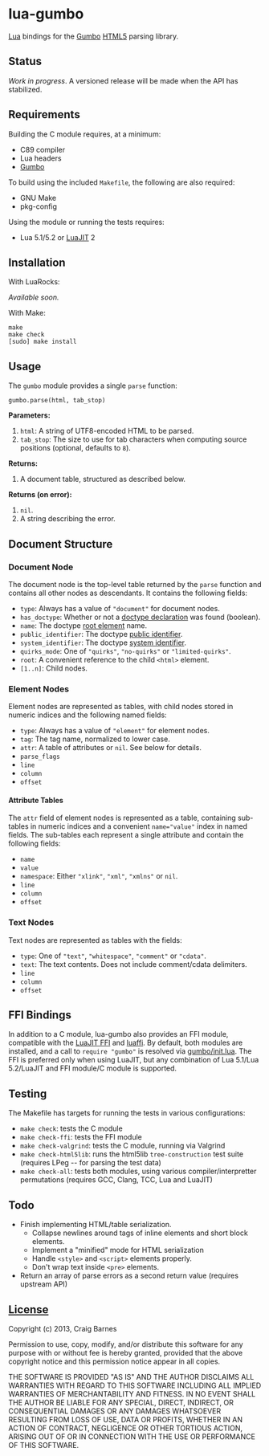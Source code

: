 lua-gumbo
=========

[Lua] bindings for the [Gumbo][] [HTML5] parsing library.

Status
------

*Work in progress*. A versioned release will be made when the API has
stabilized.

Requirements
------------

Building the C module requires, at a minimum:

* C89 compiler
* Lua headers
* [Gumbo][Gumbo installation]

To build using the included `Makefile`, the following are also required:

* GNU Make
* pkg-config

Using the module or running the tests requires:

* Lua 5.1/5.2 or [LuaJIT] 2

Installation
------------

With LuaRocks:

*Available soon.*

With Make:

    make
    make check
    [sudo] make install

Usage
-----

The `gumbo` module provides a single `parse` function:

    gumbo.parse(html, tab_stop)

**Parameters:**

1. `html`: A string of UTF8-encoded HTML to be parsed.
2. `tab_stop`: The size to use for tab characters when computing source
   positions (optional, defaults to `8`).

**Returns:**

1. A document table, structured as described below.

**Returns (on error):**

1. `nil`.
2. A string describing the error.

Document Structure
------------------

### Document Node

The document node is the top-level table returned by the `parse` function
and contains all other nodes as descendants. It contains the following
fields:

* `type`: Always has a value of `"document"` for document nodes.
* `has_doctype`: Whether or not a [doctype declaration] was found (boolean).
* `name`: The doctype [root element] name.
* `public_identifier`: The doctype [public identifier].
* `system_identifier`: The doctype [system identifier].
* `quirks_mode`: One of `"quirks"`, `"no-quirks"` or `"limited-quirks"`.
* `root`: A convenient reference to the child `<html>` element.
* `[1..n]`: Child nodes.

### Element Nodes

Element nodes are represented as tables, with child nodes stored in
numeric indices and the following named fields:

* `type`: Always has a value of `"element"` for element nodes.
* `tag`: The tag name, normalized to lower case.
* `attr`: A table of attributes or `nil`. See below for details.
* `parse_flags`
* `line`
* `column`
* `offset`

#### Attribute Tables

The `attr` field of element nodes is represented as a table, containing
sub-tables in numeric indices and a convenient `name="value"` index in
named fields. The sub-tables each represent a single attribute and
contain the following fields:

* `name`
* `value`
* `namespace`: Either `"xlink"`, `"xml"`, `"xmlns"` or `nil`.
* `line`
* `column`
* `offset`

### Text Nodes

Text nodes are represented as tables with the fields:

* `type`: One of `"text"`, `"whitespace"`, `"comment"` or `"cdata"`.
* `text`: The text contents. Does not include comment/cdata delimiters.
* `line`
* `column`
* `offset`

FFI Bindings
------------

In addition to a C module, lua-gumbo also provides an FFI module,
compatible with the [LuaJIT FFI] and [luaffi]. By default, both modules
are installed, and a call to `require "gumbo"` is resolved via
[gumbo/init.lua]. The FFI is preferred only when using LuaJIT, but any
combination of Lua 5.1/Lua 5.2/LuaJIT and FFI module/C module is supported.

Testing
-------

The Makefile has targets for running the tests in various configurations:

* `make check`: tests the C module
* `make check-ffi`: tests the FFI module
* `make check-valgrind`: tests the C module, running via Valgrind
* `make check-html5lib`: runs the html5lib `tree-construction` test suite
  (requires LPeg -- for parsing the test data)
* `make check-all`: tests both modules, using various compiler/interpretter
  permutations (requires GCC, Clang, TCC, Lua and LuaJIT)

Todo
----

* Finish implementing HTML/table serialization.
  * Collapse newlines around tags of inline elements and short block elements.
  * Implement a "minified" mode for HTML serialization
  * Handle `<style>` and `<script>` elements properly.
  * Don't wrap text inside `<pre>` elements.
* Return an array of parse errors as a second return value (requires
  upstream API)

[License]
---------

Copyright (c) 2013, Craig Barnes

Permission to use, copy, modify, and/or distribute this software for any
purpose with or without fee is hereby granted, provided that the above
copyright notice and this permission notice appear in all copies.

THE SOFTWARE IS PROVIDED "AS IS" AND THE AUTHOR DISCLAIMS ALL WARRANTIES
WITH REGARD TO THIS SOFTWARE INCLUDING ALL IMPLIED WARRANTIES OF
MERCHANTABILITY AND FITNESS. IN NO EVENT SHALL THE AUTHOR BE LIABLE FOR ANY
SPECIAL, DIRECT, INDIRECT, OR CONSEQUENTIAL DAMAGES OR ANY DAMAGES
WHATSOEVER RESULTING FROM LOSS OF USE, DATA OR PROFITS, WHETHER IN AN ACTION
OF CONTRACT, NEGLIGENCE OR OTHER TORTIOUS ACTION, ARISING OUT OF OR IN
CONNECTION WITH THE USE OR PERFORMANCE OF THIS SOFTWARE.


[License]: http://en.wikipedia.org/wiki/ISC_license "ISC License"
[Lua]: http://www.lua.org/
[LuaJIT]: http://luajit.org/
[LuaJIT FFI]: http://luajit.org/ext_ffi.html
[luaffi]: https://github.com/jmckaskill/luaffi "Standalone FFI library for Lua"
[HTML5]: http://www.whatwg.org/specs/web-apps/current-work/multipage/introduction.html#is-this-html5?
[Gumbo]: https://github.com/google/gumbo-parser
[Gumbo installation]: https://github.com/google/gumbo-parser#installation
[gumbo/init.lua]: https://github.com/craigbarnes/lua-gumbo/blob/master/gumbo/init.lua#L5-L23
[doctype declaration]: http://en.wikipedia.org/wiki/Document_type_declaration
[root element]: http://en.wikipedia.org/wiki/Root_element
[public identifier]: http://dom.spec.whatwg.org/#concept-doctype-publicid
[system identifier]: http://dom.spec.whatwg.org/#concept-doctype-systemid
[quirks mode]: http://dom.spec.whatwg.org/#concept-document-quirks
